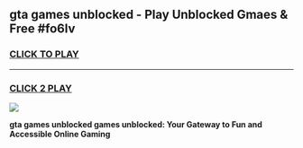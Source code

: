 
## gta games unblocked - Play Unblocked Gmaes & Free #fo6lv
<h3>
<a href="https://news.freeplayer.one?title=gta_games_unblocked&ref=24F">CLICK TO PLAY</a></h3>
<hr>

<h3>
<a href="https://news.freeplayer.one?title=gta_games_unblocked&ref=24F">CLICK 2 PLAY</a>
  
</h3>

<a href="https://news.freeplayer.one?title=gta_games_unblocked&ref=24F/"><img src="https://clearcache.store/games.png"></a>


**gta games unblocked games unblocked: Your Gateway to Fun and Accessible Online Gaming**
